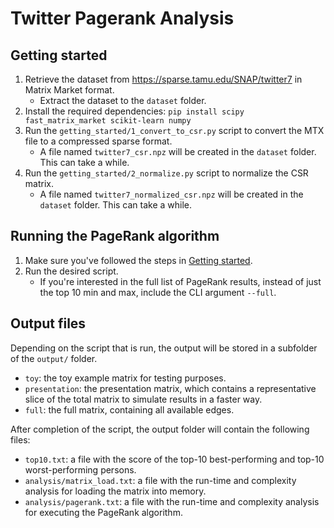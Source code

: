 # Twitter Pagerank Analysis

## Getting started
1. Retrieve the dataset from https://sparse.tamu.edu/SNAP/twitter7 in Matrix Market format.
   - Extract the dataset to the `dataset` folder.
2. Install the required dependencies: `pip install scipy fast_matrix_market scikit-learn numpy`
3. Run the `getting_started/1_convert_to_csr.py` script to convert the MTX file to a compressed sparse format.
   - A file named `twitter7_csr.npz` will be created in the `dataset` folder. This can take a while.
4. Run the `getting_started/2_normalize.py` script to normalize the CSR matrix.
   - A file named `twitter7_normalized_csr.npz` will be created in the `dataset` folder. This can take a while.

## Running the PageRank algorithm
1. Make sure you've followed the steps in [Getting started](#getting-started).
2. Run the desired script.
   - If you're interested in the full list of PageRank results, instead of just the top 10 min and max, include the CLI argument `--full`.

## Output files
Depending on the script that is run, the output will be stored in a subfolder of the `output/` folder.

- `toy`: the toy example matrix for testing purposes.
- `presentation`: the presentation matrix, which contains a representative slice of the total matrix to simulate results in a faster way.
- `full`: the full matrix, containing all available edges.

After completion of the script, the output folder will contain the following files:
- `top10.txt`: a file with the score of the top-10 best-performing and top-10 worst-performing persons.
- `analysis/matrix_load.txt`: a file with the run-time and complexity analysis for loading the matrix into memory.
- `analysis/pagerank.txt`: a file with the run-time and complexity analysis for executing the PageRank algorithm.